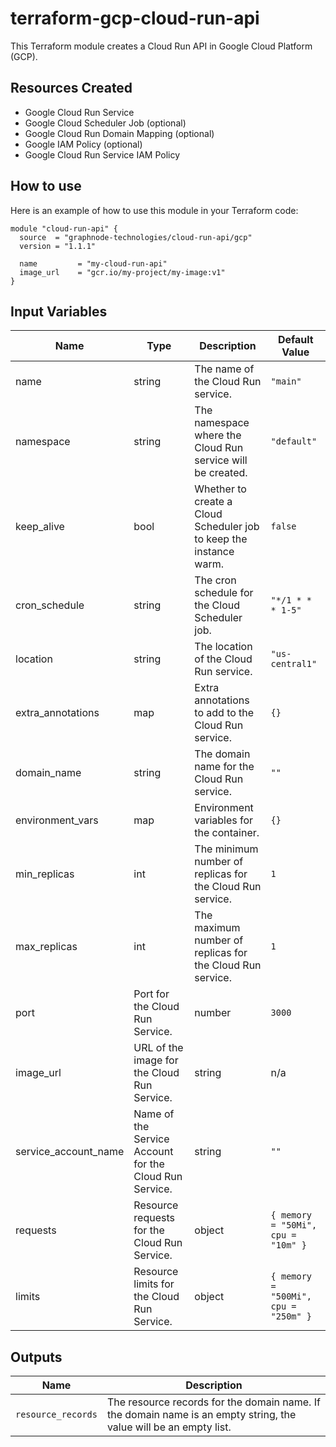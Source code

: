 # terraform-gcp-cloud-run-api
This Terraform module creates a Cloud Run API in Google Cloud Platform (GCP).

## Resources Created

- Google Cloud Run Service
- Google Cloud Scheduler Job (optional)
- Google Cloud Run Domain Mapping (optional)
- Google IAM Policy (optional)
- Google Cloud Run Service IAM Policy

## How to use
Here is an example of how to use this module in your Terraform code:

```hcl
module "cloud-run-api" {
  source  = "graphnode-technologies/cloud-run-api/gcp"
  version = "1.1.1"

  name         = "my-cloud-run-api"
  image_url    = "gcr.io/my-project/my-image:v1"
}
```

## Input Variables

| Name | Type | Description | Default Value |
|------|------|-------------|--------------|
| name | string | The name of the Cloud Run service. | `"main"` |
| namespace | string | The namespace where the Cloud Run service will be created. | `"default"` |
| keep_alive | bool | Whether to create a Cloud Scheduler job to keep the instance warm. | `false` |
| cron_schedule | string | The cron schedule for the Cloud Scheduler job. | `"*/1 * * * 1-5"` |
| location | string | The location of the Cloud Run service. | `"us-central1"` |
| extra_annotations | map | Extra annotations to add to the Cloud Run service. | `{}` |
| domain_name | string | The domain name for the Cloud Run service. | `""` |
| environment_vars | map | Environment variables for the container. | `{}` |
| min_replicas | int | The minimum number of replicas for the Cloud Run service. | `1` |
| max_replicas | int | The maximum number of replicas for the Cloud Run service. | `1` |
| port | Port for the Cloud Run Service. | number | `3000` |
| image_url | URL of the image for the Cloud Run Service. | string | n/a |
| service_account_name | Name of the Service Account for the Cloud Run Service. | string | `""` |
| requests | Resource requests for the Cloud Run Service. | object | `{ memory = "50Mi", cpu = "10m" }` |
| limits | Resource limits for the Cloud Run Service. | object | `{ memory = "500Mi", cpu = "250m" }` |


## Outputs

| Name | Description |
|------|-------------|
| `resource_records` | The resource records for the domain name. If the domain name is an empty string, the value will be an empty list. |
